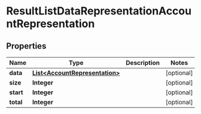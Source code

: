 # ResultListDataRepresentationAccountRepresentation

## Properties
Name | Type | Description | Notes
------------ | ------------- | ------------- | -------------
**data** | [**List&lt;AccountRepresentation&gt;**](AccountRepresentation.md) |  |  [optional]
**size** | **Integer** |  |  [optional]
**start** | **Integer** |  |  [optional]
**total** | **Integer** |  |  [optional]
